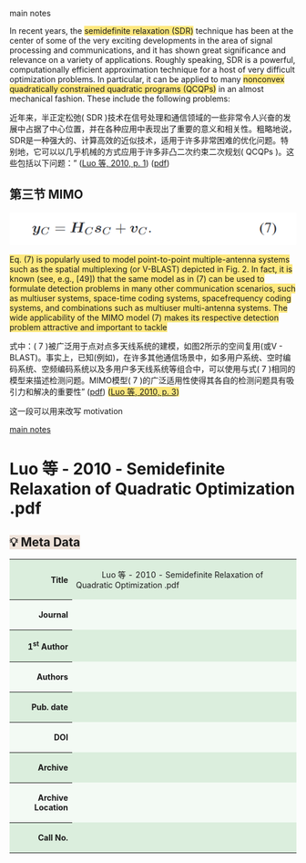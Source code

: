 main notes

 In recent years, the <span style="background-color: rgba(255, 212, 0, 0.5)">semidefinite relaxation (SDR)</span> technique has been at the center of some of the very exciting developments in the area of signal processing and communications, and it has shown great significance and relevance on a variety of applications. Roughly speaking, SDR is a powerful, computationally efficient approximation technique for a host of very difficult optimization problems. In particular, it can be applied to many <span style="background-color: rgba(255, 212, 0, 0.5)">nonconvex quadratically constrained quadratic programs (QCQPs)</span> in an almost mechanical fashion. These include the following problems:  
  
近年来，半正定松弛( SDR )技术在信号处理和通信领域的一些非常令人兴奋的发展中占据了中心位置，并在各种应用中表现出了重要的意义和相关性。粗略地说，SDR是一种强大的、计算高效的近似技术，适用于许多非常困难的优化问题。特别地，它可以以几乎机械的方式应用于许多非凸二次约束二次规划( QCQPs )。这些包括以下问题：” ([Luo 等, 2010, p. 1](zotero://select/library/items/EX7DMBQ8)) ([pdf](zotero://open-pdf/library/items/A3NRVYA7?page=1))

## 第三节 MIMO

![image](attachments/RQXMMIG4.png)

<span style="background-color: rgba(255, 212, 0, 0.5)"> Eq. (7) is popularly used to model point-to-point multiple-antenna systems such as the spatial multiplexing (or V-BLAST) depicted in Fig. 2. In fact, it is known (see, e.g., \[49\]) that the same model as in (7) can be used to formulate detection problems in many other communication scenarios, such as multiuser systems, space-time coding systems, spacefrequency coding systems, and combinations such as multiuser multi-antenna systems. The wide applicability of the MIMO model (7) makes its respective detection problem attractive and important to tackle  
  
式中：( 7 )被广泛用于点对点多天线系统的建模，如图2所示的空间复用(或V - BLAST)。事实上，已知(例如)，在许多其他通信场景中，如多用户系统、空时编码系统、空频编码系统以及多用户多天线系统等组合中，可以使用与式( 7 )相同的模型来描述检测问题。MIMO模型( 7 )的广泛适用性使得其各自的检测问题具有吸引力和解决的重要性”</span> ([pdf](zotero://open-pdf/library/items/A3NRVYA7?page=3)) <span style="background-color: rgba(255, 212, 0, 0.5)">([Luo 等, 2010, p. 3](zotero://select/library/items/EX7DMBQ8))</span>

这一段可以用来改写 motivation

[main notes](zotero://note/u/IW55CLDV/)

# Luo 等 - 2010 - Semidefinite Relaxation of Quadratic Optimization .pdf

## <span style="background-color: rgb(239, 227, 218)">💡 Meta Data</span>

<table><tbody><tr><th style="background-color: rgb(219, 238, 221);"><p style="text-align: right"><span style="background-color: #dbeedd">Title</span></p></th><td style="background-color: rgb(219, 238, 221);"><p><span style="background-color: #dbeedd">&nbsp; &nbsp; &nbsp; &nbsp; &nbsp; &nbsp; Luo 等 - 2010 - Semidefinite Relaxation of Quadratic Optimization .pdf &nbsp; &nbsp; &nbsp; &nbsp;</span></p></td></tr><tr><th style="background-color: rgb(243, 250, 244);"><p style="text-align: right"><span style="background-color: #f3faf4">Journal</span></p></th><td style="background-color: rgb(243, 250, 244);"><p></p></td></tr><tr><th style="background-color: rgb(219, 238, 221);"><p style="text-align: right"><span style="background-color: #dbeedd">1</span><sup><span style="background-color: #dbeedd">st</span></sup><span style="background-color: #dbeedd"> Author</span></p></th><td style="background-color: rgb(219, 238, 221);"><p></p></td></tr><tr><th style="background-color: rgb(243, 250, 244);"><p style="text-align: right"><span style="background-color: #f3faf4">Authors</span></p></th><td style="background-color: rgb(243, 250, 244);"><p></p></td></tr><tr><th style="background-color: rgb(219, 238, 221);"><p style="text-align: right"><span style="background-color: #dbeedd">Pub. date</span></p></th><td style="background-color: rgb(219, 238, 221);"><p></p></td></tr><tr><th style="background-color: rgb(243, 250, 244);"><p style="text-align: right"><span style="background-color: #f3faf4">DOI</span></p></th><td style="background-color: rgb(243, 250, 244);"><p></p></td></tr><tr><th style="background-color: rgb(219, 238, 221);"><p style="text-align: right"><span style="background-color: #dbeedd">Archive</span></p></th><td style="background-color: rgb(219, 238, 221);"><p></p></td></tr><tr><th style="background-color: rgb(243, 250, 244);"><p style="text-align: right"><span style="background-color: #f3faf4">Archive Location</span></p></th><td style="background-color: rgb(243, 250, 244);"><p></p></td></tr><tr><th style="background-color: rgb(219, 238, 221);"><p style="text-align: right"><span style="background-color: #dbeedd">Call No.</span></p></th><td style="background-color: rgb(219, 238, 221);"><p></p></td></tr></tbody></table>